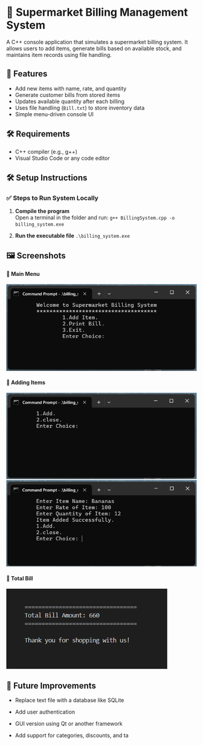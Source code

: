 # 🛒 Supermarket Billing Management System

A C++ console application that simulates a supermarket billing system. It allows users to add items, generate bills based on available stock, and maintains item records using file handling.

## 🚀 Features

-  Add new items with name, rate, and quantity
-  Generate customer bills from stored items
- Updates available quantity after each billing
- Uses file handling (`Bill.txt`) to store inventory data
- Simple menu-driven console UI

## 🛠 Requirements

- C++ compiler (e.g., g++)
- Visual Studio Code or any code editor

## 🛠️ Setup Instructions

### ✅ Steps to Run System Locally

1.  **Compile the program**  
    Open a terminal in the folder and run:
    `g++ BillingSystem.cpp -o billing_system.exe`
    
2.  **Run the executable file**
    `.\billing_system.exe`

## 🖼️ Screenshots

#### 🔹 Main Menu
![Main Menu](./images/MainMenu.png)

#### 🔹 Adding Items
![Add Item window](./images/AddItem.png)
![Adding Item](./images/ItemAdded.png)

#### 🔹 Total Bill
![Final Bill](./images/TotalBill.png)


## 🌱 Future Improvements

-   Replace text file with a database like SQLite
    
-   Add user authentication
    
-   GUI version using Qt or another framework
    
-   Add support for categories, discounts, and ta